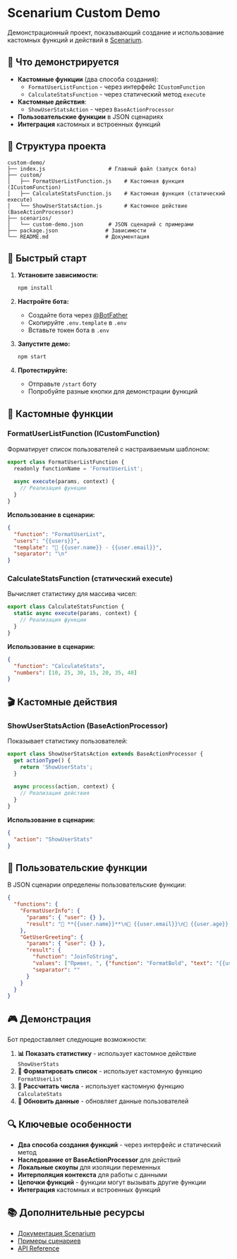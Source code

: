 # Scenarium Custom Demo

Демонстрационный проект, показывающий создание и использование кастомных функций и действий в [Scenarium](https://www.npmjs.com/package/scenarium).

## 🎯 Что демонстрируется

- **Кастомные функции** (два способа создания):
  - `FormatUserListFunction` - через интерфейс `ICustomFunction`
  - `CalculateStatsFunction` - через статический метод `execute`
- **Кастомные действия**:
  - `ShowUserStatsAction` - через `BaseActionProcessor`
- **Пользовательские функции** в JSON сценариях
- **Интеграция** кастомных и встроенных функций

## 📁 Структура проекта

```
custom-demo/
├── index.js                    # Главный файл (запуск бота)
├── custom/
│   ├── FormatUserListFunction.js    # Кастомная функция (ICustomFunction)
│   ├── CalculateStatsFunction.js    # Кастомная функция (статический execute)
│   └── ShowUserStatsAction.js       # Кастомное действие (BaseActionProcessor)
├── scenarios/
│   └── custom-demo.json        # JSON сценарий с примерами
├── package.json               # Зависимости
└── README.md                  # Документация
```

## 🚀 Быстрый старт

1. **Установите зависимости:**
   ```bash
   npm install
   ```

2. **Настройте бота:**
   - Создайте бота через [@BotFather](https://t.me/BotFather)
   - Скопируйте `.env.template` в `.env`
   - Вставьте токен бота в `.env`

3. **Запустите демо:**
   ```bash
   npm start
   ```

4. **Протестируйте:**
   - Отправьте `/start` боту
   - Попробуйте разные кнопки для демонстрации функций

## 🔧 Кастомные функции

### FormatUserListFunction (ICustomFunction)

Форматирует список пользователей с настраиваемым шаблоном:

```javascript
export class FormatUserListFunction {
  readonly functionName = 'FormatUserList';
  
  async execute(params, context) {
    // Реализация функции
  }
}
```

**Использование в сценарии:**
```json
{
  "function": "FormatUserList",
  "users": "{{users}}",
  "template": "👤 {{user.name}} - {{user.email}}",
  "separator": "\n"
}
```

### CalculateStatsFunction (статический execute)

Вычисляет статистику для массива чисел:

```javascript
export class CalculateStatsFunction {
  static async execute(params, context) {
    // Реализация функции
  }
}
```

**Использование в сценарии:**
```json
{
  "function": "CalculateStats",
  "numbers": [10, 25, 30, 15, 20, 35, 40]
}
```

## 🎬 Кастомные действия

### ShowUserStatsAction (BaseActionProcessor)

Показывает статистику пользователей:

```javascript
export class ShowUserStatsAction extends BaseActionProcessor {
  get actionType() {
    return 'ShowUserStats';
  }
  
  async process(action, context) {
    // Реализация действия
  }
}
```

**Использование в сценарии:**
```json
{
  "action": "ShowUserStats"
}
```

## 📝 Пользовательские функции

В JSON сценарии определены пользовательские функции:

```json
{
  "functions": {
    "FormatUserInfo": {
      "params": { "user": {} },
      "result": "👤 **{{user.name}}**\n📧 {{user.email}}\n🎂 {{user.age}} лет"
    },
    "GetUserGreeting": {
      "params": { "user": {} },
      "result": {
        "function": "JoinToString",
        "values": ["Привет, ", {"function": "FormatBold", "text": "{{user.name}}"}, "! 👋"],
        "separator": ""
      }
    }
  }
}
```

## 🎮 Демонстрация

Бот предоставляет следующие возможности:

1. **📊 Показать статистику** - использует кастомное действие `ShowUserStats`
2. **👥 Форматировать список** - использует кастомную функцию `FormatUserList`
3. **🔢 Рассчитать числа** - использует кастомную функцию `CalculateStats`
4. **🔄 Обновить данные** - обновляет данные пользователей

## 🔍 Ключевые особенности

- **Два способа создания функций** - через интерфейс и статический метод
- **Наследование от BaseActionProcessor** для действий
- **Локальные скоупы** для изоляции переменных
- **Интерполяция контекста** для работы с данными
- **Цепочки функций** - функции могут вызывать другие функции
- **Интеграция** кастомных и встроенных функций

## 📚 Дополнительные ресурсы

- [Документация Scenarium](https://github.com/naxila/scenarium)
- [Примеры сценариев](../scenarium-demo/)
- [API Reference](https://github.com/naxila/scenarium#api-reference)
